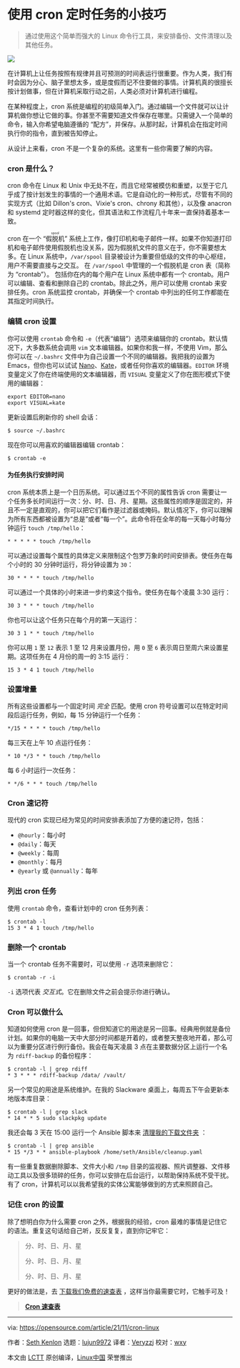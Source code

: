 [#]: subject: "Linux tips for using cron to schedule tasks"
[#]: via: "https://opensource.com/article/21/11/cron-linux"
[#]: author: "Seth Kenlon https://opensource.com/users/seth"
[#]: collector: "lujun9972"
[#]: translator: "Veryzzj"
[#]: reviewer: "wxy"
[#]: publisher: "wxy"
[#]: url: "https://linux.cn/article-14932-1.html"

使用 cron 定时任务的小技巧
======

> 通过使用这个简单而强大的 Linux 命令行工具，来安排备份、文件清理以及其他任务。 

![](https://img.linux.net.cn/data/attachment/album/202208/15/151143fjdses6bdj2nj1j5.jpg)

在计算机上让任务按照有规律并且可预测的时间表运行很重要。作为人类，我们有时会因为分心、脑子里想太多，或是度假而记不住要做的事情。计算机真的很擅长按计划做事，但在计算机采取行动之前，人类必须对计算机进行编程。

在某种程度上，cron 系统是编程的初级简单入门。通过编辑一个文件就可以让计算机做你想让它做的事。你甚至不需要知道文件保存在哪里。只需键入一个简单的命令，输入你希望电脑遵循的 “配方”，并保存。从那时起，计算机会在指定时间执行你的指令，直到被告知停止。

从设计上来看，cron 不是一个复杂的系统。这里有一些你需要了解的内容。

### cron 是什么？

cron 命令在 Linux 和 Unix 中无处不在，而且它经常被模仿和重塑，以至于它几乎成了按计划发生的事情的一个通用术语。它是自动化的一种形式，尽管有不同的实现方式（比如 Dillon's cron、Vixie's cron、chrony 和其他），以及像 anacron 和 systemd 定时器这样的变化，但其语法和工作流程几十年来一直保持着基本一致。

cron 在一个 “<ruby>假脱机<rt>spool</rt></ruby>” 系统上工作，像打印机和电子邮件一样。如果不你知道打印机和电子邮件使用假脱机也没关系，因为假脱机文件的意义在于，你不需要想太多。在 Linux 系统中，`/var/spool` 目录被设计为重要但低级的文件的中心枢纽，用户不需要直接与之交互。 在 `/var/spool` 中管理的一个假脱机是 cron 表（简称为 “crontab”）。 包括你在内的每个用户在 Linux 系统中都有一个 crontab。用户可以编辑、查看和删除自己的 crontab。除此之外，用户可以使用 crontab 来安排任务。cron 系统监控 crontab，并确保一个 crontab 中列出的任何工作都能在其指定时间执行。

### 编辑 cron 设置

你可以使用 `crontab` 命令和 `-e`（代表“编辑”）选项来编辑你的 crontab。默认情况下，大多数系统会调用 `vim` 文本编辑器。如果你和我一样，不使用 Vim，那么你可以在 `~/.bashrc` 文件中为自己设置一个不同的编辑器。我把我的设置为 Emacs，但你也可以试试 [Nano][4]、[Kate][5]，或者任何你喜欢的编辑器。`EDITOR` 环境变量定义了你在终端使用的文本编辑器，而 `VISUAL` 变量定义了你在图形模式下使用的编辑器：

```
export EDITOR=nano
export VISUAL=kate
```

更新设置后刷新你的 shell 会话：

```
$ source ~/.bashrc
```

现在你可以用喜欢的编辑器编辑 crontab：

```
$ crontab -e
```

#### 为任务执行安排时间

cron 系统本质上是一个日历系统。可以通过五个不同的属性告诉 cron 需要让一个任务多长时间运行一次：分、时、日、月、星期。这些属性的顺序是固定的，并且不一定是直观的，你可以把它们看作是过滤器或掩码。默认情况下，你可以理解为所有东西都被设置为“总是”或者“每一个”。此命令将在全年的每一天每小时每分钟运行 `touch /tmp/hello`：

```
* * * * * touch /tmp/hello
```

可以通过设置每个属性的具体定义来限制这个包罗万象的时间安排表。使任务在每个小时的 30 分钟时运行，将分钟设置为 `30`：

```
30 * * * * touch /tmp/hello
```

可以通过一个具体的小时来进一步约束这个指令。使任务在每个凌晨 3:30 运行：

```
30 3 * * * touch /tmp/hello
```

你也可以让这个任务只在每个月的第一天运行：

```
30 3 1 * * touch /tmp/hello
```

你可以用 `1` 至 `12` 表示 1 至 12 月来设置月份，用 `0` 至 `6` 表示周日至周六来设置星期。这项任务在 4 月份的周一的 3:15 运行：

```
15 3 * 4 1 touch /tmp/hello
```

### 设置增量

所有这些设置都与一个固定时间 _完全_ 匹配。使用 cron 符号设置可以在特定时间段后运行任务，例如，每 15 分钟运行一个任务：

```
*/15 * * * * touch /tmp/hello
```

每三天在上午 10 点运行任务：

```
* 10 */3 * * touch /tmp/hello
```

每 6 小时运行一次任务：

```
* */6 * * * touch /tmp/hello
```

### Cron 速记符

现代的 cron 实现已经为常见的时间安排表添加了方便的速记符，包括：

* `@hourly`：每小时
* `@daily`：每天
* `@weekly`：每周
* `@monthly`：每月
* `@yearly` 或 `@annually`：每年

### 列出 cron 任务

使用 `crontab` 命令，查看计划中的 cron 任务列表：

```
$ crontab -l
15 3 * 4 1 touch /tmp/hello
```

### 删除一个 crontab

当一个 crontab 任务不需要时，可以使用 `-r` 选项来删除它：

```
$ crontab -r -i
```

`-i` 选项代表 _交互式_。它在删除文件之前会提示你进行确认。

### Cron 可以做什么

知道如何使用 cron 是一回事，但但知道它的用途是另一回事。经典用例就是备份计划。如果你的电脑一天中大部分时间都是开着的，或者整天整夜地开着，那么可以为重要分区进行例行备份。我会在每天凌晨 3 点在主要数据分区上运行一个名为 `rdiff-backup` 的备份程序：

```
$ crontab -l | grep rdiff
* 3 * * * rdiff-backup /data/ /vault/
```

另一个常见的用途是系统维护。在我的 Slackware 桌面上，每周五下午会更新本地版本库目录：

```
$ crontab -l | grep slack
* 14 * * 5 sudo slackpkg update
```

我还会每 3 天在 15:00 运行一个 Ansible 脚本来 [清理我的下载文件夹][6] ：

```
$ crontab -l | grep ansible
* 15 */3 * * ansible-playbook /home/seth/Ansible/cleanup.yaml
```

有一些重复数据删除脚本、文件大小和 `/tmp` 目录的监视器、照片调整器、文件移动工具以及很多琐碎的任务，你可以安排在后台运行，以帮助保持系统不受干扰。有了 cron，计算机可以以我希望我的实体公寓能够做到的方式来照顾自己。

### 记住 cron 的设置

除了想明白你为什么需要 cron 之外，根据我的经验，cron 最难的事情是记住它的语法。重复这句话给自己听，反反复复，直到你记牢它：

> 分、时、日、月、星
> 
> 分、时、日、月、星
> 
> 分、时、日、月、星

更好的做法是，去 [下载我们免费的速查表][7] ，这样当你最需要它时，它触手可及！

> **[Cron 速查表][7]**

--------------------------------------------------------------------------------

via: https://opensource.com/article/21/11/cron-linux

作者：[Seth Kenlon][a]
选题：[lujun9972][b]
译者：[Veryzzj](https://github.com/Veryzzj)
校对：[wxy](https://github.com/wxy)

本文由 [LCTT](https://github.com/LCTT/TranslateProject) 原创编译，[Linux中国](https://linux.cn/) 荣誉推出

[a]: https://opensource.com/users/seth
[b]: https://github.com/lujun9972
[1]: https://opensource.com/sites/default/files/styles/image-full-size/public/lead-images/linux_keyboard_desktop.png?itok=I2nGw78_ "Linux keys on the keyboard for a desktop computer"
[2]: https://opensource.com/article/21/2/linux-automation
[3]: https://opensource.com/article/20/7/systemd-timers
[4]: https://opensource.com/article/20/12/gnu-nano
[5]: https://opensource.com/article/20/12/kate-text-editor
[6]: https://opensource.com/article/21/9/keep-folders-tidy-ansible
[7]: https://opensource.com/downloads/linux-cron-cheat-sheet
